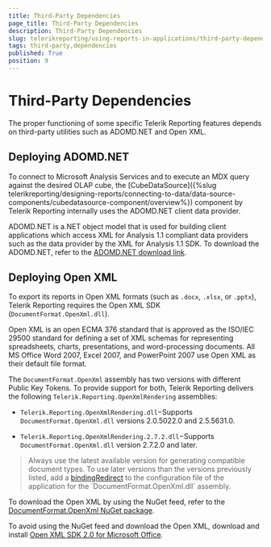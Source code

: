 ```yaml
---
title: Third-Party Dependencies
page_title: Third-Party Dependencies 
description: Third-Party Dependencies
slug: telerikreporting/using-reports-in-applications/third-party-dependencies
tags: third-party,dependencies
published: True
position: 9
---
```


# Third-Party Dependencies



The proper functioning of some specific Telerik Reporting features depends on third-party utilities         such as ADOMD.NET and Open XML.       

## Deploying ADOMD.NET

To connect to Microsoft Analysis Services and to execute an MDX query against the desired OLAP cube, the           [CubeDataSource]({%slug telerikreporting/designing-reports/connecting-to-data/data-source-components/cubedatasource-component/overview%}) component by Telerik Reporting internally uses the ADOMD.NET client data provider.         

ADOMD.NET is a.NET object model that is used for building client applications which access XML for           Analysis 1.1 compliant data providers such as the data provider by the XML for Analysis 1.1 SDK.           To download the ADOMD.NET, refer to the            [ADOMD.NET download link](http://www.microsoft.com/downloads/en/details.aspx?FamilyID=790d631b-bff9-4f4a-b648-e9209e6ac8ad).         

## Deploying Open XML

To export its reports in Open XML formats (such as `.docx`, `.xlsx`, or `.pptx`),           Telerik Reporting requires the Open XML SDK (`DocumentFormat.OpenXml.dll`).         

Open XML is an open ECMA 376 standard that is approved as the ISO/IEC 29500 standard for           defining a set of XML schemas for representing spreadsheets, charts, presentations, and word-processing documents.           All MS Office Word 2007, Excel 2007, and PowerPoint 2007 use Open XML as their default file format.         

The `DocumentFormat.OpenXml` assembly has two versions with different Public Key Tokens. To provide support for both,           Telerik Reporting delivers the following `Telerik.Reporting.OpenXmlRendering` assemblies:         

* `Telerik.Reporting.OpenXmlRendering.dll`−Supports `DocumentFormat.OpenXml.dll` versions 2.0.5022.0 and 2.5.5631.0.             

* `Telerik.Reporting.OpenXmlRendering.2.7.2.dll`−Supports `DocumentFormat.OpenXml.dll` version 2.7.2.0 and later.             

> Always use the latest available version for generating compatible document types.             To use later versions than the versions previously listed, add a              [bindingRedirect](http://msdn.microsoft.com/en-us/library/eftw1fys(v=vs.110).aspx)              to the configuration file of the application for the `DocumentFormat.OpenXml.dll` assembly.           


To download the Open XML by using the NuGet feed, refer to the            [DocumentFormat.OpenXml NuGet package](https://www.nuget.org/packages/DocumentFormat.OpenXml/).         

To avoid using the NuGet feed and download the Open XML, download and install            [Open XML SDK 2.0 for Microsoft Office](http://www.microsoft.com/downloads/en/details.aspx?FamilyId=C6E744E5-36E9-45F5-8D8C-331DF206E0D0).

